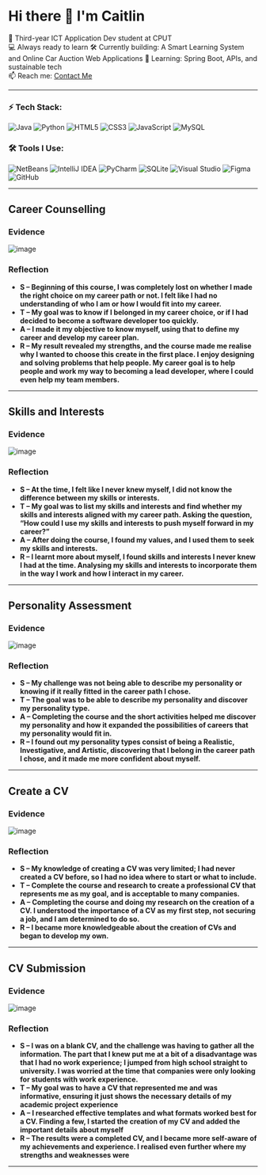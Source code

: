 # Hi there 👋 I'm Caitlin

🧠 Third-year ICT Application Dev student at CPUT  
💻 Always ready to learn
🛠️ Currently building: A Smart Learning System and Online Car Auction Web Applications
🌱 Learning: Spring Boot, APIs, and sustainable tech  
📫 Reach me: [Contact Me](mailto:230426271@mycput.ac.za)  

---

### ⚡ Tech Stack:
![Java](https://img.shields.io/badge/Java-orange?logo=java&logoColor=white&style=for-the-badge)
![Python](https://img.shields.io/badge/Python-3776AB?logo=python&logoColor=white&style=for-the-badge)
![HTML5](https://img.shields.io/badge/HTML5-e34c26?logo=html5&logoColor=white&style=for-the-badge)
![CSS3](https://img.shields.io/badge/CSS3-1572b6?logo=css3&logoColor=white&style=for-the-badge)
![JavaScript](https://img.shields.io/badge/JavaScript-f7df1e?logo=javascript&logoColor=black&style=for-the-badge)
![MySQL](https://img.shields.io/badge/MySQL-4479A1?logo=mysql&logoColor=white&style=for-the-badge)

### 🛠️ Tools I Use:

![NetBeans](https://img.shields.io/badge/NetBeans-1B6AC6?logo=apache-netbeans-ide&logoColor=white&style=for-the-badge)
![IntelliJ IDEA](https://img.shields.io/badge/IntelliJ%20IDEA-000000?logo=intellij-idea&logoColor=white&style=for-the-badge)
![PyCharm](https://img.shields.io/badge/PyCharm-000000?logo=pycharm&logoColor=white&style=for-the-badge)
![SQLite](https://img.shields.io/badge/SQLite-07405E?logo=sqlite&logoColor=white&style=for-the-badge)
![Visual Studio](https://img.shields.io/badge/Visual%20Studio-5C2D91?logo=visual-studio&logoColor=white&style=for-the-badge)
![Figma](https://img.shields.io/badge/Figma-F24E1E?logo=figma&logoColor=white&style=for-the-badge)
![GitHub](https://img.shields.io/badge/GitHub-181717?logo=github&logoColor=white&style=for-the-badge)

---

## Career Counselling

### Evidence

![image](https://github.com/user-attachments/assets/0cbe31b1-ca78-4d45-900e-e0f6874596bb)

### Reflection
- **S – Beginning of this course, I was completely lost on whether I made the right choice on my career path or not. I felt like I had no understanding of who I am or how I would fit into my career.** 
- **T – My goal was to know if I belonged in my career choice, or if I had decided to become a software developer too quickly.** 
- **A – I made it my objective to know myself, using that to define my career and develop my career plan.** 
- **R – My result revealed my strengths, and the course made me realise why I wanted to choose this create in the first place. I enjoy designing and solving problems that help people. My career goal is to help people and work my way to becoming a lead developer, where I could even help my team members.** 

---

## Skills and Interests

### Evidence

![image](https://github.com/user-attachments/assets/fc3339fe-5e8a-4dc1-94b5-f1774c3fd011)


### Reflection
- **S – At the time, I felt like I never knew myself, I did not know the difference between my skills or interests.** 
- **T – My goal was to list my skills and interests and find whether my skills and interests aligned with my career path. Asking the question, “How could I use my skills and interests to push myself forward in my career?”** 
- **A – After doing the course, I found my values, and I used them to seek my skills and interests.** 
- **R – I learnt more about myself, I found skills and interests I never knew I had at the time. Analysing my skills and interests to incorporate them in the way I work and how I interact in my career.** 

---

## Personality Assessment

### Evidence

![image](https://github.com/user-attachments/assets/701e9ff4-a7db-45c9-829c-5d0eed539fcc)


### Reflection
- **S – My challenge was not being able to describe my personality or knowing if it really fitted in the career path I chose.** 
- **T – The goal was to be able to describe my personality and discover my personality type.** 
- **A – Completing the course and the short activities helped me discover my personality and how it expanded the possibilities of careers that my personality would fit in.** 
- **R – I found out my personality types consist of being a Realistic, Investigative, and Artistic, discovering that I belong in the career path I chose, and it made me more confident about myself.** 

---

## Create a CV

### Evidence

![image](https://github.com/user-attachments/assets/62dd738c-4f8e-4724-8ae2-baf013d2c12a)


### Reflection
- **S – My knowledge of creating a CV was very limited; I had never created a CV before, so I had no idea where to start or what to include.** 
- **T – Complete the course and research to create a professional CV that represents me as my goal, and is acceptable to many companies.** 
- **A – Completing the course and doing my research on the creation of a CV. I understood the importance of a CV as my first step, not securing a job, and I am determined to do so.** 
- **R – I became more knowledgeable about the creation of CVs and began to develop my own.** 

---

## CV Submission

### Evidence

![image](https://github.com/user-attachments/assets/b3770a44-3311-4a96-96e6-df4fe9c4713d)

### Reflection
- **S – I was on a blank CV, and the challenge was having to gather all the information. The part that I knew put me at a bit of a disadvantage was that I had no work experience; I jumped from high school straight to university. I was worried at the time that companies were only looking for students with work experience.** 
- **T – My goal was to have a CV that represented me and was informative, ensuring it just shows the necessary details of my academic project experience** 
- **A – I researched effective templates and what formats worked best for a CV. Finding a few, I started the creation of my CV and added the important details about myself** 
- **R – The results were a completed CV, and I became more self-aware of my achievements and experience. I realised even further where my strengths and weaknesses were** 

---

